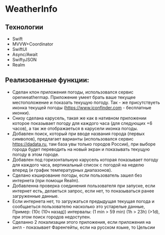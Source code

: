 # WeatherInfo

## Технологии

- Swift
- MVVW+Coordinator
- SwiftUI
- Async/Await
- SwiftyJSON
- Realm



## Реализованные функции:

- Сделан клон приложения погоды, использовался сервис openweathermap. Приложение умеет брать ваше текущее местоположение и показать текущую погоду. Так - же присутствуеть иконка текущей погоды (https://www.iconfinder.com - бесплатные иконки).
- Снизу сделана карусель, такая же как в нативном приложении которое показывает погоду для каждого часа (для следующих +6 часов), а так же отображаеться в карусели иконка погоды.
- Добавлен поиск, который при вводе названия города (первых символов), предлагает варианты (использовался сервис https://dadata.ru, там база увы только городов России), при выборе города будет переводить на новый экран и показывать текущую погоду в этом
городе.
- Добавлен под горизонтальную карусель которая показывает погоду для каждого часа, вертикальный список с погодой на неделю вперед (и график температурных диапазонов).
- Сделано кэширование погоды, если пользователь зашел без интернета (при помощи Realm).
- Добавленна проверка соединения пользователя при запуске, если интернет есть, делаеться запрос, если нет, то показываться ранее загруженные данные.
- Если интернета нет, то загружаться предыдущая текущая погода и сообщаеться пользователю насколько это устарелые данные, Пример: (10c (10ч назад)) интервалы: (1 min > 59 min) (1h > 23h) (>1d), при этом поиск городов недоступен.
- Сделанно 2 локализации этого приложения, если приложения на англ - показывает Фаренгейты, если на русском языке, то Цельсии

